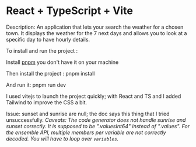 # React + TypeScript + Vite

Description: An application that lets your search the weather for a chosen town. It displays the weather for the 7 next days and allows you to look at a specific day to have hourly details.

To install and run the project :

Install [pnpm](https://pnpm.io/installation) you don't have it on your machine

Then install the project :
pnpm install

And run it:
pnpm run dev

I used vitejs to launch the project quickly; with React and TS and I added Tailwind to improve the CSS a bit.

Issue: sunset and sunrise are null; the doc says this thing that I tried unsuccessfully.
_Caveats: The code generator does not handle sunrise and sunset correctly. It is supposed to be ".valuesInt64" instead of ".values". For the ensemble API, multiple members per variable are not correctly decoded. You will have to loop over `variables`._
